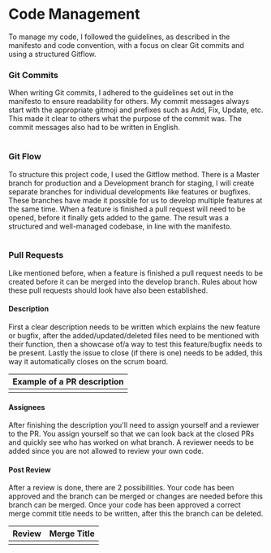 # Code Management
To manage my code, I followed the guidelines, as described in the manifesto and code convention, with a focus on clear Git commits and using a structured Gitflow.

### Git Commits
When writing Git commits, I adhered to the guidelines set out in the manifesto to ensure readability for others. My commit messages always start with the 
appropriate gitmoji and prefixes such as Add, Fix, Update, etc. This made it clear to others what the purpose of the commit was. The commit messages also had to be written in English.

||
|:---------------------------------------------------------------------------------------------------------:|

### Git Flow
To structure this project code, I used the Gitflow method. There is a Master branch for production and a Development branch for staging, 
I will create separate branches for individual developments like features or bugfixes. These branches have made it possible for us to develop multiple features at the same time.
When a feature is finished a pull request will need to be opened, before it finally gets added to the game.
The result was a structured and well-managed codebase, in line with the manifesto.

||
|:------------------------------------------------------------------------------------------------------:|

### Pull Requests
Like mentioned before, when a feature is finished a pull request needs to be created before it can be merged into the develop branch. Rules about how these pull requests should look
have also been established.  

#### Description
First a clear description needs to be written which explains the new feature or bugfix, after the added/updated/deleted files need to be mentioned with their function, 
then a showcase of/a way to test this feature/bugfix needs to be present. Lastly the issue to close (if there is one) needs to be added, this way it automatically closes on the scrum board.

|Example of a PR description|
|:-------------------------:|
||

#### Assignees
After finishing the description you'll need to assign yourself and a reviewer to the PR. You assign yourself so that we can look back at the closed PRs and quickly see who has worked on what branch.
A reviewer needs to be added since you are not allowed to review your own code.


#### Post Review
After a review is done, there are 2 possibilities. Your code has been approved and the branch can be merged or changes are needed before this branch can be merged.
Once your code has been approved a correct merge commit title needs to be written, after this the branch can be deleted.

|Review|Merge Title|
|:----:|:---------:|
|||
